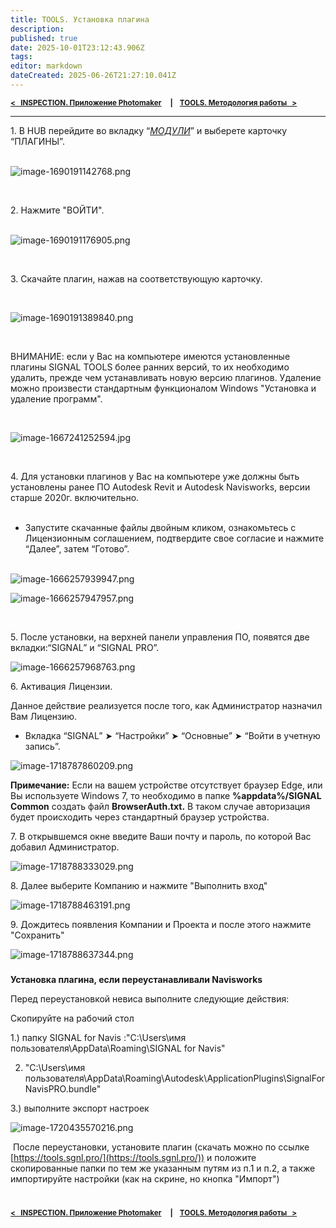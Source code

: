 ```yaml
---
title: TOOLS. Установка плагина
description: 
published: true
date: 2025-10-01T23:12:43.906Z
tags: 
editor: markdown
dateCreated: 2025-06-26T21:27:10.041Z
---
```


<sub>**[<   INSPECTION. Приложение Photomaker](/ru/insp/app)     **|**     [TOOLS. Методология работы    >](/ru/tools/general/methodology)**</sub>
  
---

1\. В HUB перейдите во вкладку “[_МОДУЛИ_](https://hub.sgnl.pro/hub/apps)” и выберете карточку “ПЛАГИНЫ”.  
 

![image-1690191142768.png](https://lh7-rt.googleusercontent.com/docsz/AD_4nXdLn_j-XWNbYhEiRbDg2cFfZLzrzQpuWb1Ne88BS7_dFzGbDeLKQth0tINtwv2wX2wiTwz_Ttrtyv3o3BOudqzUVkx8c09oGREiPB-uNtPSO4YpMCQoj2sx4SA4qpsTzt57fVl9lvFErt6yFZ04MQ?key=oBVR7RC984DQbpSI4d7ShA)

  
 

2\. Нажмите "ВОЙТИ".  
 

![image-1690191176905.png](https://lh7-rt.googleusercontent.com/docsz/AD_4nXd85DFsXB6xe8iThedMn3WVyt6fGO3cPM6lPCTn05cNKAmhyKokuDLVG2Qv5ma-ZZ5FLUWqKZu1Q-rwEzJbZ1YpPl2fqbTS5BZbwXLl6i0j0azO7QTdXzuOHxPgHA49RYJ8Q42eFM9B5HHrYtMWHg?key=oBVR7RC984DQbpSI4d7ShA)

  
 

3\. Скачайте плагин, нажав на соответствующую карточку.

  
 

![image-1690191389840.png](https://lh7-rt.googleusercontent.com/docsz/AD_4nXeEArfIT4sAglM6T-vdk0lrXF8oRHAkCZ32wXlvbYD-1gBjhXjUO8wSzO8928wXC0kcA7kSbJu3tEYaUIemtpj24HjTNNCM32a-5Fv3XpML8LGJEZu4-9BYrZazDZbISooGhf2eB45Ts6z9sg7-?key=oBVR7RC984DQbpSI4d7ShA)

  
 

ВНИМАНИЕ: если у Вас на компьютере имеются установленные плагины SIGNAL TOOLS более ранних версий, то их необходимо удалить, прежде чем устанавливать новую версию плагинов. Удаление можно произвести стандартным функционалом Windows "Установка и удаление программ".

  
 

![image-1667241252594.jpg](https://lh7-rt.googleusercontent.com/docsz/AD_4nXcyYdoe_v2koJaJqP1I9MUm_ktb4u2DHyav07juO8P6lQlY9-iu1MFhg43yUJ6C8ixTv1tmsdnyhf8sTxbTfwYfZAvJjEVJrE3l8N9bx2oLxHTBn20jnpH8KeD5dtZ9kq3h_ROWcMRp84WPzAUm1Q?key=oBVR7RC984DQbpSI4d7ShA)

  
 

4\. Для установки плагинов у Вас на компьютере уже должны быть установлены ранее ПО Autodesk Revit и Autodesk Navisworks, версии старше 2020г. включительно.  
 

-   Запустите скачанные файлы двойным кликом, ознакомьтесь с Лицензионным соглашением, подтвердите свое согласие и нажмите “Далее”, затем “Готово”.  
     

![image-1666257939947.png](https://lh7-rt.googleusercontent.com/docsz/AD_4nXfD-IarJtXYWXcnVJIk9g1jB11_ktpsx6i_lox7RQChVd3Xz3Tj3kRoykxfIGevJ1mRx5RlMbpJ5Q80R6c0PLLdR5yPs4d5-HlVbMRjkmtKUeWhmyqV6JiqNxeGaoicGKtb0IMWGr3NeWOnumY1?key=oBVR7RC984DQbpSI4d7ShA)

![image-1666257947957.png](https://lh7-rt.googleusercontent.com/docsz/AD_4nXfulFAUeIwVFQNhVY0jI_S7M6B0oGb6nfhsBvC3rkc_nrJMuryDaPYIDZahPWEc2bBgkb8RqvmQ5V7NAIWabq6jMNV6b9o1FZIVpfWlfE7EB8_rjpIYoAQ6HK8Oc9E1uQ72LXsE5f0aFYtEstas_A?key=oBVR7RC984DQbpSI4d7ShA)

  
 

5\. После установки, на верхней панели управления ПО, появятся две вкладки:“SIGNAL” и “SIGNAL PRO”.

![image-1666257968763.png](https://lh7-rt.googleusercontent.com/docsz/AD_4nXfuYUeZIva-TAywNGF2PyU-DjPGOmEN-HKbhXUMrZHCfptr0p4bu1X2EiR1v8dkomhWU7ZeZRzHul8Ov9Kq7bNAlqGlocYBnj5IA63UHvZ2N3vgLAcirYQfhhFugJ8TVDK6TwyD1FDYB713YT-lkQ?key=oBVR7RC984DQbpSI4d7ShA)

6\. Активация Лицензии.

Данное действие реализуется после того, как Администратор назначил Вам Лицензию.

-   Вкладка “SIGNAL” ➤ “Настройки” ➤ “Основные” ➤ “Войти в учетную запись”.

![image-1718787860209.png](https://lh7-rt.googleusercontent.com/docsz/AD_4nXelnxbdzRgt9jeknXezOcYIPXuteCfkXE5DkqZTHaDlTcwdbky28Hr5Kc0AzKKL6tcg0K4jotoDnqWSsZMEat0UKNBqtREkmXiDr_XbZuzHYYKJhzDqwNsuM4defwizr4iaPobJjOkNlnBLZDfA?key=oBVR7RC984DQbpSI4d7ShA)

**Примечание:** Если на вашем устройстве отсутствует браузер Edge, или Вы используете Windows 7, то необходимо в папке **%appdata%/SIGNAL Common** создать файл **BrowserAuth.txt.** В таком случае авторизация будет происходить через стандартный браузер устройства.

7\. В открывшемся окне введите Ваши почту и пароль, по которой Вас добавил Администратор.  

![image-1718788333029.png](https://lh7-rt.googleusercontent.com/docsz/AD_4nXdtP6Blfqp4KMwcSOPMT0f7clUuF8P8mEVDIaMAV_BqAZxTz8tK8JjHdxehwEHVRBDZinR4RO_k6aXhRBPKB2-hK3EnBXYPyh8a0RgY-RJVDOSHRpFrvndRlfOW4Vpz_A_jtHx4RaC_SzLrJ1dRSg?key=oBVR7RC984DQbpSI4d7ShA)

8\. Далее выберите Компанию и нажмите "Выполнить вход"

![image-1718788463191.png](https://lh7-rt.googleusercontent.com/docsz/AD_4nXdvOkJNa6Q0FuuBXphQSvODSdxXNAM_8Xzqy7MbIUAf7rBStabaSmI1CVqMXj0vPrnmettAQTzA1Kz_qkl24g_GZ5THXeib1ux6lX_oS_T4sOS9Fq42PADvbdlXj7yCT3V4dkmAzHXEA5Bl4-PRWA?key=oBVR7RC984DQbpSI4d7ShA)

9\. Дождитесь появления Компании и Проекта и после этого нажмите "Сохранить"

![image-1718788637344.png](https://lh7-rt.googleusercontent.com/docsz/AD_4nXee8YnZmefXHpflGs6K3iAJLVebPJbaJi1DkT2erzJevdSuMw5vJOB6oS9gyCOvlwZ2I7q1H2_env9qdynFVMZhylrQCKdAUCzbjCEZj_k8j1882e2COGuoID1o2ibQeCpi_2Dx5az6eGHXyjnb?key=oBVR7RC984DQbpSI4d7ShA)

###   
**Установка плагина, если переустанавливали Navisworks**

Перед переустановкой невиса выполните следующие действия:

Скопируйте на рабочий стол

1.) папку SIGNAL for Navis :"C:\\Users\\имя пользователя\\AppData\\Roaming\\SIGNAL for Navis"

2) "C:\\Users\\имя пользователя\\AppData\\Roaming\\Autodesk\\ApplicationPlugins\\SignalForNavisPRO.bundle"

3.) выполните экспорт настроек

![image-1720435570216.png](https://lh7-rt.googleusercontent.com/docsz/AD_4nXcYXBQiV-t43rqonL7vmsMEa_sUjrPf67aebig1rDHTCiVLZjy8PPZFriOAzi3vN_9V-eoA7BwlFmh4HJkcJkt1t80Ruw6aruNN1E9KnTEBImoMHKeDgmZ3ROT0JF4StQ?key=oBVR7RC984DQbpSI4d7ShA)

 После переустановки, установите плагин (скачать можно по ссылке [https://tools.sgnl.pro/](https://tools.sgnl.pro/)) и положите скопированные папки по тем же указанным путям из п.1 и п.2, а также импортируйте настройки (как на скрине, но кнопка "Импорт")
  
#
<sub>**[<   INSPECTION. Приложение Photomaker](/ru/insp/app)     **|**     [TOOLS. Методология работы    >](/ru/tools/general/methodology)**</sub>
